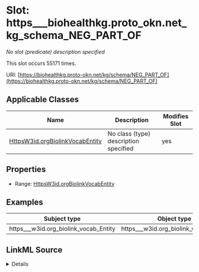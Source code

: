 

# Slot: https___biohealthkg.proto_okn.net_kg_schema_NEG_PART_OF


_No slot (predicate) description specified_






This slot occurs 55171 times.


URI: [https://biohealthkg.proto-okn.net/kg/schema/NEG_PART_OF](https://biohealthkg.proto-okn.net/kg/schema/NEG_PART_OF)



<!-- no inheritance hierarchy -->





## Applicable Classes

| Name | Description | Modifies Slot |
| --- | --- | --- |
| [HttpsW3id.orgBiolinkVocabEntity](../classes/HttpsW3id.orgBiolinkVocabEntity.md) | No class (type) description specified |  yes  |







## Properties

* Range: [HttpsW3id.orgBiolinkVocabEntity](../classes/HttpsW3id.orgBiolinkVocabEntity.md)






## Examples

| Subject type | Object type | Example subject | Example object | Occurrences |
| --- | --- | --- | --- | --- |
| https___w3id.org_biolink_vocab_Entity | https___w3id.org_biolink_vocab_Entity | http://linkedlifedata.com/resource/umls/id/C0000039 | http://linkedlifedata.com/resource/umls/id/C0023828 | 55171 |




## LinkML Source

<details>

```yaml
name: https___biohealthkg.proto-okn.net_kg_schema_NEG_PART_OF
annotations:
  count:
    tag: count
    value: 55171
description: No slot (predicate) description specified
examples:
- object:
    example_object: http://linkedlifedata.com/resource/umls/id/C0023828
    example_object_type: https___w3id.org_biolink_vocab_Entity
    example_predicate: https://biohealthkg.proto-okn.net/kg/schema/NEG_PART_OF
    example_subject: http://linkedlifedata.com/resource/umls/id/C0000039
    example_subject_type: https___w3id.org_biolink_vocab_Entity
from_schema: biohealth
rank: 1000
slot_uri: https://biohealthkg.proto-okn.net/kg/schema/NEG_PART_OF
alias: https___biohealthkg.proto_okn.net_kg_schema_NEG_PART_OF
domain_of:
- https___w3id.org_biolink_vocab_Entity
range: https___w3id.org_biolink_vocab_Entity

```
</details>